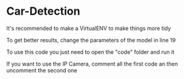 # Car-Detection

It's recommended to make a VirtualENV to make things more tidy

To get better results, change the parameters of the model in line 19

To use this code you just need to open the "code" folder and run it 

If you want to use the IP Camera, comment all the first code an then uncomment the second one
